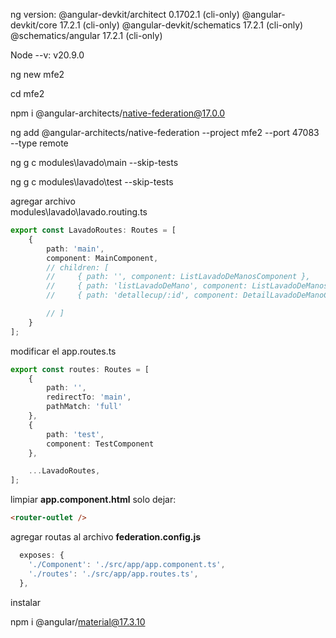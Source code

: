 ng version: 
@angular-devkit/architect    0.1702.1 (cli-only)
@angular-devkit/core         17.2.1 (cli-only)
@angular-devkit/schematics   17.2.1 (cli-only)
@schematics/angular          17.2.1 (cli-only)

Node --v:
v20.9.0

ng new mfe2

cd mfe2

npm i @angular-architects/native-federation@17.0.0

ng add @angular-architects/native-federation --project mfe2 --port 47083 --type remote

ng g c modules\lavado\main --skip-tests

ng g c modules\lavado\test --skip-tests


agregar archivo  
modules\lavado\lavado.routing.ts
```ts
export const LavadoRoutes: Routes = [
    {
        path: 'main',
        component: MainComponent,
        // children: [
        //     { path: '', component: ListLavadoDeManosComponent },
        //     { path: 'listLavadoDeMano', component: ListLavadoDeManosComponent },
        //     { path: 'detallecup/:id', component: DetailLavadoDeManoComponent }

        // ]
    }
];
```

modificar el 
app.routes.ts

```ts
export const routes: Routes = [
    {
        path: '',
        redirectTo: 'main',
        pathMatch: 'full'
    },
    {
        path: 'test',
        component: TestComponent
    },

    ...LavadoRoutes,
];
```

limpiar **app.component.html** solo dejar:
```html
<router-outlet />
```

agregar routas al archivo **federation.config.js**
```ts
  exposes: {
    './Component': './src/app/app.component.ts',
    './routes': './src/app/app.routes.ts',
  },
```

instalar 

npm i @angular/material@17.3.10
